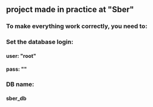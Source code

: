 ## project made in practice at "Sber"
### To make everything work correctly, you need to:
### Set the database login:
#### user: "root"
#### pass: ""
### DB name:
#### sber_db
